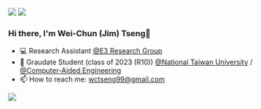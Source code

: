 

[<img src="https://img.shields.io/badge/linkedin-%230077B5.svg?&style=for-the-badge&logo=linkedin&logoColor=white" />](https://www.linkedin.com/in/wctseng)
[<img src="https://img.shields.io/badge/Medium-12100E?style=for-the-badge&logo=medium&logoColor=white" />](https://medium.com/@wctseng99)

### Hi there, I'm Wei-Chun (Jim) Tseng👋

- 💻 Research Assistant [@E3 Research Group](https://www.e3group.caece.net)
- 🏢 Graudate Student (class of 2023 (R10)) [@National Taiwan University](https://www.ntu.edu.tw/) / [@Computer-Aided Engineering](https://www.caece.net/)
- 📫 How to reach me: wctseng99@gmail.com


![](https://komarev.com/ghpvc/?username=wctseng99)

